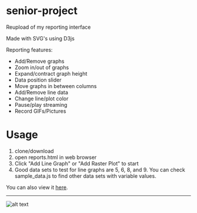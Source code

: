 # senior-project
Reupload of my reporting interface

Made with SVG's using D3js

Reporting features:

- Add/Remove graphs
- Zoom in/out of graphs
- Expand/contract graph height
- Data position slider
- Move graphs in between columns
- Add/Remove line data
- Change line/plot color
- Pause/play streaming
- Record GIFs/Pictures

# Usage
1. clone/download
2. open reports.html in web browser
3. Click "Add Line Graph" or "Add Raster Plot" to start
4. Good data sets to test for line graphs are 5, 6, 8, and 9. You can check sample_data.js to find other data sets with variable values.

 You can also view it [here](http://ealmachar.github.io/projects/reports.js/reports.html).
 
---

![alt text](https://raw.githubusercontent.com/ealmachar/senior-project/master/report%20example.PNG "example ")